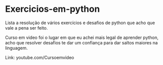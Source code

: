 # Exercicios-em-python
Lista a resolução de vários exercícios e desafios de python que acho que vale a pena ser feito.

Curso em video foi o lugar em que eu achei mais legal de aprender python, acho que resolver desafios te dar um confiança para dar saltos maiores na linguagem.

Link: youtube.com/Cursoemvideo
